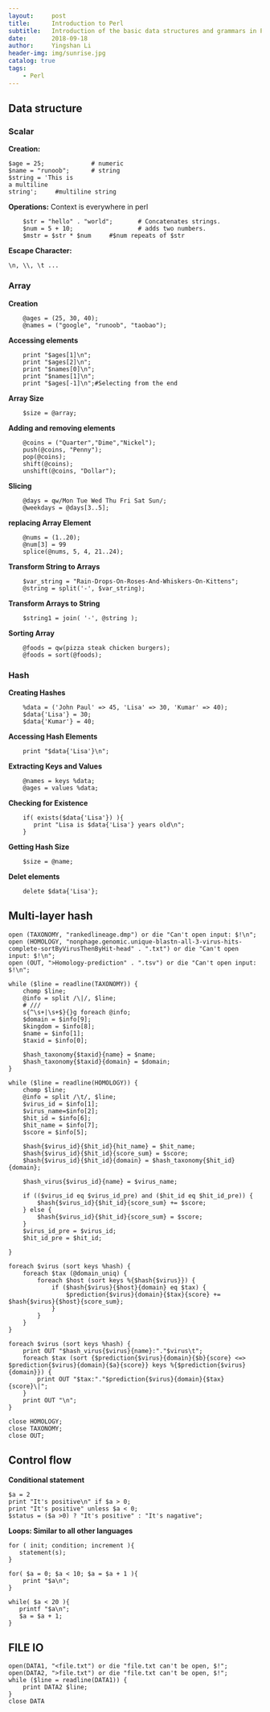 ```yaml
---
layout:     post
title:      Introduction to Perl
subtitle:   Introduction of the basic data structures and grammars in Perl
date:       2018-09-18
author:     Yingshan Li
header-img: img/sunrise.jpg
catalog: true
tags:
    - Perl
---
```


## Data structure

### Scalar

**Creation:**

```
$age = 25;             # numeric
$name = "runoob";      # string
$string = 'This is
a multiline
string';     #multiline string
```

**Operations:**
Context is everywhere in perl

```
	$str = "hello" . "world";       # Concatenates strings.
	$num = 5 + 10;                  # adds two numbers.
	$mstr = $str * $num		#$num repeats of $str
```

**Escape Character:**

```
\n, \\, \t ...

```

### Array

**Creation**

```
	@ages = (25, 30, 40);             
	@names = ("google", "runoob", "taobao");
```

**Accessing elements**

```
	print "$ages[1]\n";
	print "$ages[2]\n";
	print "$names[0]\n";
	print "$names[1]\n";
	print "$ages[-1]\n";#Selecting from the end
```

**Array Size**

```
	$size = @array;
```

**Adding and removing elements**

```
	@coins = ("Quarter","Dime","Nickel");
	push(@coins, "Penny");
	pop(@coins);
	shift(@coins);
	unshift(@coins, "Dollar");
```

**Slicing**

```
	@days = qw/Mon Tue Wed Thu Fri Sat Sun/;
	@weekdays = @days[3..5];
```

**replacing Array Element**

```
	@nums = (1..20);
	@num[3] = 99
	splice(@nums, 5, 4, 21..24); 
```

**Transform String to Arrays**

```
	$var_string = "Rain-Drops-On-Roses-And-Whiskers-On-Kittens";
	@string = split('-', $var_string);
```

**Transform Arrays to String**

```
	$string1 = join( '-', @string );
```

**Sorting Array**

```
	@foods = qw(pizza steak chicken burgers);
	@foods = sort(@foods);
```

### Hash

**Creating Hashes**

```
	%data = ('John Paul' => 45, 'Lisa' => 30, 'Kumar' => 40);
	$data{'Lisa'} = 30;
	$data{'Kumar'} = 40;
```

**Accessing Hash Elements**

```
	print "$data{'Lisa'}\n";
```

**Extracting Keys and Values**

```
	@names = keys %data;
	@ages = values %data;
```

**Checking for Existence**

```
	if( exists($data{'Lisa'}) ){
	   print "Lisa is $data{'Lisa'} years old\n";
	}
```

**Getting Hash Size**

```
	$size = @name;
```

**Delet elements**

```
	delete $data{'Lisa'};
```


## Multi-layer hash

```
open (TAXONOMY, "rankedlineage.dmp") or die "Can't open input: $!\n";
open (HOMOLOGY, "nonphage.genomic.unique-blastn-all-3-virus-hits-complete-sortByVirusThenByHit-head" . ".txt") or die "Can't open input: $!\n";
open (OUT, ">Homology-prediction" . ".tsv") or die "Can't open input: $!\n";

while ($line = readline(TAXONOMY)) {
	chomp $line;
	@info = split /\|/, $line;
	# ///
	s{^\s+|\s+$}{}g foreach @info;
	$domain = $info[9];
	$kingdom = $info[8];
	$name = $info[1];
	$taxid = $info[0];
	
	$hash_taxonomy{$taxid}{name} = $name;
	$hash_taxonomy{$taxid}{domain} = $domain;
}
	
while ($line = readline(HOMOLOGY)) {
	chomp $line;
	@info = split /\t/, $line;
	$virus_id = $info[1];
	$virus_name=$info[2];
	$hit_id = $info[6];
	$hit_name = $info[7];
	$score = $info[5];

	$hash{$virus_id}{$hit_id}{hit_name} = $hit_name;
	$hash{$virus_id}{$hit_id}{score_sum} = $score;
	$hash{$virus_id}{$hit_id}{domain} = $hash_taxonomy{$hit_id}{domain};

	$hash_virus{$virus_id}{name} = $virus_name;

	if (($virus_id eq $virus_id_pre) and ($hit_id eq $hit_id_pre)) {
		$hash{$virus_id}{$hit_id}{score_sum} += $score;
	} else {
		$hash{$virus_id}{$hit_id}{score_sum} = $score;
	}
	$virus_id_pre = $virus_id;
	$hit_id_pre = $hit_id;
	
}

foreach $virus (sort keys %hash) {
	foreach $tax (@domain_uniq) {
		foreach $host (sort keys %{$hash{$virus}}) {
			if ($hash{$virus}{$host}{domain} eq $tax) {
				$prediction{$virus}{domain}{$tax}{score} += $hash{$virus}{$host}{score_sum};
			}
		}
	}
}

foreach $virus (sort keys %hash) {
	print OUT "$hash_virus{$virus}{name}:"."$virus\t";
	foreach $tax (sort {$prediction{$virus}{domain}{$b}{score} <=> $prediction{$virus}{domain}{$a}{score}} keys %{$prediction{$virus}{domain}}) {
		print OUT "$tax:"."$prediction{$virus}{domain}{$tax}{score}\|";
	}
	print OUT "\n";
}

close HOMOLOGY;
close TAXONOMY;
close OUT;

```

## Control flow


**Conditional statement**

```
$a = 2
print "It's positive\n" if $a > 0;
print "It's positive" unless $a < 0;
$status = ($a >0) ? "It's positive" : "It's nagative";
```

**Loops: Similar to all other languages**

```
for ( init; condition; increment ){
   statement(s);
}

for( $a = 0; $a < 10; $a = $a + 1 ){
    print "$a\n";
}

while( $a < 20 ){
   printf "$a\n";
   $a = $a + 1;
}
```

## FILE IO

```
open(DATA1, "<file.txt") or die "file.txt can't be open, $!";
open(DATA2, ">file.txt") or die "file.txt can't be open, $!";
while ($line = readline(DATA1)) {
	print DATA2 $line;
}
close DATA
```